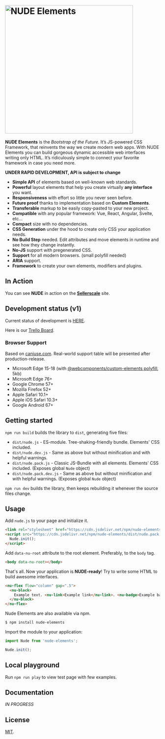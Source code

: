 # <img src="https://github.com/tenphi/nude/blob/master/logo.png?raw=true" alt="NUDE Elements" width="416">
**NUDE Elements** is the *Bootstrap of the Future*. It’s JS-powered CSS Framework, that reinvents the way we create modern web apps. With NUDE Elements you can build gorgeous dynamic accessible web interfaces writing only HTML. It’s ridiculously simple to connect your favorite framework in case you need more.

**UNDER RAPID DEVELOPMENT, API is subject to change**

* **Simple API** of elements based on well-known web standards.
* **Powerful** layout elements that help you create virtually **any interface** you want.
* **Responsiveness** with effort so little you never seen before.
* **Future proof** thanks to implementation based on **Custom Elements**.
* **Transferable** markup to be easily copy-pasted to your new project.
* **Compatible** with any popular framework: Vue, React, Angular, Svelte, etc...
* **Compact** size with no dependencies.
* **CSS Generation** under the hood to create only CSS your application needs.
* **No Build Step** needed. Edit attributes and move elements in runtime and see how they change instantly.
* **No-JS** support with pregenerated CSS.
* **Support** for all modern browsers. (small polyfill needed)
* **ARIA** support.
* **Framework** to create your own elements, modifiers and plugins.

## In Action

You can see **NUDE** in action on the **[Sellerscale](https://sellerscale.com)** site.

## Development status (v1)

Current status of development is [HERE](https://github.com/tenphi/nude/projects/1).

Here is our [Trello Board](https://trello.com/b/zEGV1W3L/nude-framework).

### Browser Support

Based on [caniuse.com](caniuse.com). Real-world support table will be presented after production-release.

* Microsoft Edge 15-18 (with [@webcomponents/custom-elements polyfill](https://github.com/webcomponents/polyfills/tree/master/packages/custom-elements), 5kb)
* Microsoft Edge 76+
* Google Chrome 57+
* Mozilla Firefox 52+
* Apple Safari 10.1+
* Apple iOS Safari 10.3+
* Google Android 67+

## Getting started

`npm run build` builds the library to `dist`, generating five files:

* `dist/nude.js` - ES-module. Tree-shaking-friendly bundle. Elements' CSS included.
* `dist/nude.dev.js` - Same as above but without minification and with helpful warnings.
* `dist/nude.pack.js` - Classic JS-Bundle with all elements. Elements' CSS included. (Exposes global `Nude` object)
* `dist/nude.pack.dev.js` - Same as above but without minification and with helpful warnings. (Exposes global `Nude` object)

`npm run dev` builds the library, then keeps rebuilding it whenever the source files change.

## Usage
Add `nude.js` to your page and initialize it.

```html
<link rel="stylesheet" href="https://cdn.jsdelivr.net/npm/nude-elements/dist/nude.pack.css" />
<script src="https://cdn.jsdelivr.net/npm/nude-elements/dist/nude.pack.js">
  Nude.init();
</script>
```

Add `data-nu-root` attribute to the root element. Preferably, to the `body` tag.

```html
<body data-nu-root></body>
```

That's all. Now your application is **NUDE-ready**! Try to write some HTML to build awesome interfaces.

```html
<nu-flex flow="column" gap=".5">
  <nu-block>
    Example text. <nu-link>Example link</nu-link>. <nu-badge>Example badge</nu-badge>.
  </nu-block>
</nu-flex>
```

Nude Elements are also available via npm.
```bash
$ npm install nude-elements
```

Import the module to your application:
```javascript
import Nude from 'nude-elements';

Nude.init();
```

## Local playground

Run `npm run play` to view test page with few examples.

## Documentation

*IN PROGRESS*

## License

[MIT](LICENSE).
